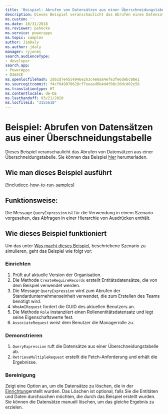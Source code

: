 ```yaml
---
title: 'Beispiel: Abrufen von Datensätzen aus einer Überschneidungstabelle (Common Data Service) | Microsoft-Dokumentation'
description: Dieses Beispiel veranschaulicht das Abrufen eines Datensatzes aus einer Überschneidungstabelle.
ms.custom: ''
ms.date: 10/31/2018
ms.reviewer: pehecke
ms.service: powerapps
ms.topic: samples
author: JimDaly
ms.author: jdaly
manager: ryjones
search.audienceType:
- developer
search.app:
- PowerApps
- D365CE
ms.openlocfilehash: 2d61d7e4554946e263c4e0aa4efe3fe6debc88e1
ms.sourcegitcommit: f4cf849070628cf7eeaed6b4d4f08c20dcd02e58
ms.translationtype: HT
ms.contentlocale: de-DE
ms.lasthandoff: 03/21/2020
ms.locfileid: "3155618"
---
```

# <a name="sample-retrieve-records-from-an-intersect-table"></a>Beispiel: Abrufen von Datensätzen aus einer Überschneidungstabelle

<!-- https://docs.microsoft.com/dynamics365/customer-engagement/developer/org-service/sample-retrieve-records-intersect-table -->
 Dieses Beispiel veranschaulicht das Abrufen von Datensätzen aus einer Überschneidungstabelle. Sie können das Beispiel [hier](https://github.com/Microsoft/PowerApps-Samples/tree/master/cds/orgsvc/C%23/RetrieveRecordsFromIntersectTable) herunterladen.

## <a name="how-to-run-this-sample"></a>Wie man dieses Beispiel ausführt

[!include[cc-how-to-run-samples](../../includes/cc-how-to-run-samples.md)]

## <a name="what-this-sample-does"></a>Funktionsweise:

Die Message `QueryExpression` ist für die Verwendung in einem Szenario vorgesehen, das Abfragen in einer Hierarchie von Ausdrücken enthält.

## <a name="how-this-sample-works"></a>Wie dieses Beispiel funktioniert

Um das unter [Was macht dieses Beispiel](#what-this-sample-does), beschriebene Szenario zu simulieren, geht das Beispiel wie folgt vor:

### <a name="setup"></a>Einrichten

1. Prüft auf aktuelle Version der Organisation. 
1. Die Methode `CreateRequireRecords` erstellt Entitätsdatensätze, die von dem Beispiel verwendet werden.
1. Die Message `QueryExpression` wird zum Abrufen der Standardunternehmenseinheit verwendet, die zum Erstellen des Teams benötigt wird.
1. `WhoAmIRequest` fordert die GUID des aktuellen Benutzers an.
1. Die Methode `Role` instanziiert einen Rollenentitätsdatensatz und legt seine Eigenschaftswerte fest.
1. `AssociateRequest` weist dem Benutzer die Managerrolle zu. 

### <a name="demonstrate"></a>Demonstrieren

1. `QueryExpression` ruft die Datensätze aus einer Überschneidungstabelle ab.
1. `RetrieveMultipleRequest` erstellt die Fetch-Anforderung und erhält die Ergebnisse.

### <a name="clean-up"></a>Bereinigung

Zeigt eine Option an, um die Datensätze zu löschen, die in der [Einrichtung](#setup)erstellt wurden. Das Löschen ist optional, falls Sie die Entitäten und Daten durchsuchen möchten, die durch das Beispiel erstellt wurden. Sie können die Datensätze manuell löschen, um das gleiche Ergebnis zu erzielen.
